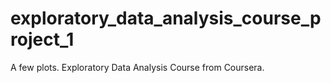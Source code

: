 # exploratory_data_analysis_course_project_1
A few plots. Exploratory Data Analysis Course from Coursera.

